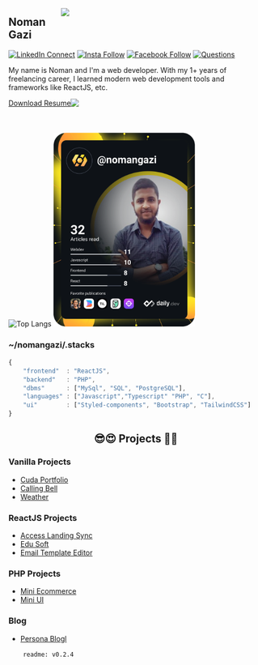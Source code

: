 [<img align="right" width="400" src="https://github-readme-stats.vercel.app/api?username=nomangazi&show_icons=true"/>](https://github.com/nomangazi)


## Noman Gazi

[![LinkedIn Connect](https://img.shields.io/badge/%20-Connect-black?color=14171A&labelColor=212121&logo=linkedin&logoColor=ffffff)](https://www.linkedin.com/in/nomangazi)   [![Insta Follow](https://img.shields.io/badge/%20-Follow-black?color=14171A&labelColor=d81b60&logo=instagram&logoColor=ffffff)](https://www.instagram.com/nomangazicse)   [![Facebook Follow](https://img.shields.io/badge/%20-Follow-black?color=14171A&labelColor=1976d2&logo=facebook&logoColor=ffffff)](https://www.facebook.com/nomangazicse) [![Questions](https://img.shields.io/badge/%20-Questions-black?color=14171A&labelColor=fff&logo=stackoverflow&logoColor=0c0d0e26)](https://stackoverflow.com/users/15536158/noman-gazi)


My name is Noman and I'm a web developer. With my 1+ years of freelancing career, I learned modern web development tools and frameworks like ReactJS, etc.

<div style="display: flex;margin-bottom:50px">
  <a align="bottom" href="https://github.com/nomangazi/nomangazi/files/8153796/MyResume.pdf" download>Download Resume </a>
  <img align="top" src="https://img.icons8.com/windows/32/000000/download--v1.png"/>
</div>

![Top Langs](https://github-readme-stats.vercel.app/api/top-langs/?username=nomangazi&layout=pie&hide=html)
<a href="https://app.daily.dev/nomangazi"><img src="https://github.com/nomangazi/nomangazi/blob/main/devcard.svg?r=47x" width="280" alt="Noman Gazi's Dev Card"/></a>

### ~/nomangazi/.stacks

```js
{
	"frontend"	: "ReactJS",
	"backend"	: "PHP",
	"dbms"		: ["MySql", "SQL", "PostgreSQL"],
	"languages"	: ["Javascript","Typescript" "PHP", "C"],
	"ui"		: ["Styled-components", "Bootstrap", "TailwindCSS"]
}
```

<h2 align="center">😎😍 Projects 🥰🤗</h2>

### Vanilla Projects
- [Cuda Portfolio](https://cuda.noman.me/)
- [Calling Bell](https://callingbell.noman.me/)
- [Weather](https://weather.noman.me)

### ReactJS Projects
- [Access Landing Sync](https://landing.noman.me/)
- [Edu Soft](https://www.edusoft.com.bd/)
- [Email Template Editor](https://html-editor.noman.me)

### PHP Projects
- [Mini Ecommerce](https://shoppy.noman.me)
- [Mini UI](https://mini-ui.noman.me)
 
### Blog
- [Persona Blogl](https://blog.noman.me)


```
	readme: v0.2.4
```
